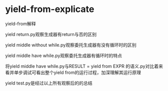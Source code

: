 # yield-from-explicate
yield-from解释


yield return.py观察生成器有return与否的区别

yield middle without while.py观察委托生成器有没有循环时的区别

yield middle have while.py观察委托生成器有循环时的特点

将yield middle have while.py与RESULT = yield from EXPR 的语义.py对比着来看并单步调试可看出整个yield from的运行过程，加深理解其运行原理

yield test.py是经过以上所有观察后的的总结
